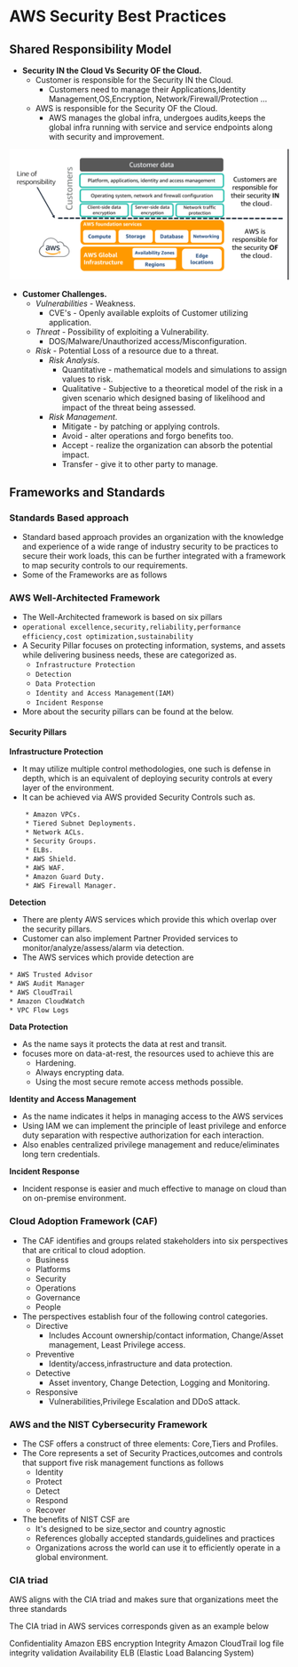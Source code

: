 
# AWS Security Best Practices

## Shared Responsibility Model

* **Security IN the Cloud Vs Security OF the Cloud.**
	* Customer is responsible for the Security IN the Cloud.
		* Customers need to manage their Applications,Identity Management,OS,Encryption, Network/Firewall/Protection ...
	* AWS is responsible for the Security OF the Cloud.
		* AWS manages the global infra, undergoes audits,keeps the global infra running with service and service endpoints along with security and improvement.


![Shared-Responsibility-Model](./images/shared-responsibility-model.png)

* **Customer Challenges.**
	* *Vulnerabilities* - Weakness.
		* CVE's - Openly available exploits of Customer utilizing application.
	* *Threat* - Possibility of exploiting a Vulnerability.
		* DOS/Malware/Unauthorized access/Misconfiguration.
	* *Risk* - Potential Loss of a resource due to a threat.
		* *Risk Analysis*.
			* Quantitative - mathematical models and simulations to assign values to risk.
			* Qualitative - Subjective to a theoretical model of the risk in a given scenario which designed basing of likelihood and impact of the threat being assessed.
		* *Risk Management*.
			* Mitigate - by patching or applying controls.
			* Avoid - alter operations and forgo benefits too.
			* Accept - realize the organization can absorb the potential impact.
			* Transfer - give it to other party to manage.

## Frameworks and Standards

### Standards Based approach

* Standard based approach provides an organization with the knowledge and experience of a wide range of industry security to be practices to secure their work loads, this can be further integrated with a framework to map security controls to our requirements.
* Some of the Frameworks are as follows

### AWS Well-Architected Framework

* The Well-Architected framework is based on six pillars
* `operational excellence,security,reliability,performance efficiency,cost optimization,sustainability`
* A Security Pillar focuses on protecting information, systems, and assets while delivering business needs, these are categorized as.
	* `Infrastructure Protection`
	* `Detection`
	* `Data Protection`
	* `Identity and Access Management(IAM)`
	* `Incident Response`
* More about the security pillars can be found at the below.

#### Security Pillars

**Infrastructure Protection**

* It may utilize multiple control methodologies, one such is defense in depth, which is an equivalent of deploying security controls at every layer of the environment.
* It can be achieved via AWS provided Security Controls such as.

```text
	* Amazon VPCs.
	* Tiered Subnet Deployments.
	* Network ACLs.
	* Security Groups.
	* ELBs.
	* AWS Shield.
	* AWS WAF.
	* Amazon Guard Duty.
	* AWS Firewall Manager.
```

**Detection**

* There are plenty AWS services which provide this which overlap over the security pillars.
* Customer can also implement Partner Provided services to monitor/analyze/assess/alarm via detection.
* The AWS services which provide detection are

```text
* AWS Trusted Advisor
* AWS Audit Manager
* AWS CloudTrail
* Amazon CloudWatch
* VPC Flow Logs
```


**Data Protection**

* As the name says it protects the data at rest and transit.
* focuses more on data-at-rest, the resources used to achieve this are
	* Hardening.
	* Always encrypting data.
	* Using the most secure remote access methods possible.


**Identity and Access Management**

* As the name indicates it helps in managing access to the AWS services
* Using IAM we can implement the principle of least privilege and enforce duty separation with respective authorization for each interaction.
* Also enables centralized privilege management and reduce/eliminates long tern credentials.

**Incident Response**

* Incident response is easier and much effective to manage on cloud than on on-premise environment.

### Cloud Adoption Framework (CAF)

* The CAF identifies and groups related stakeholders into six perspectives that are critical to cloud adoption.
	* Business
	* Platforms
	* Security
	* Operations
	* Governance
	* People
* The perspectives establish four of the following control categories.
	* Directive
		* Includes Account ownership/contact information, Change/Asset management, Least Privilege access.
	* Preventive
		* Identity/access,infrastructure and data protection.
	* Detective
		* Asset inventory, Change Detection, Logging and Monitoring.
	* Responsive
		* Vulnerabilities,Privilege Escalation and DDoS attack.

### AWS and the NIST Cybersecurity Framework

* The CSF offers a construct of three elements: Core,Tiers and Profiles.
* The Core represents a set of Security Practices,outcomes and controls that support five risk management functions as follows
	* Identity
	* Protect
	* Detect
	* Respond
	* Recover
* The benefits of NIST CSF are
	* It's designed to be size,sector and country agnostic
	* References globally accepted standards,guidelines and practices
	* Organizations across the world can use it to efficiently operate in a global environment.


### CIA triad

AWS aligns with the CIA triad and makes sure that organizations meet the three standards

The CIA triad in AWS services corresponds given as an example below

Confidentiality
	Amazon EBS encryption
Integrity
	 Amazon CloudTrail log file integrity validation
Availability
	ELB (Elastic Load Balancing System)